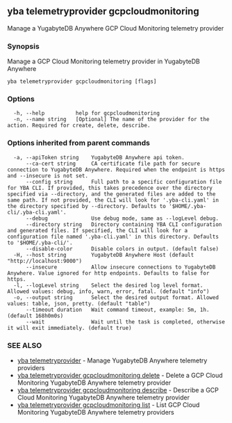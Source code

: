 ## yba telemetryprovider gcpcloudmonitoring

Manage a YugabyteDB Anywhere GCP Cloud Monitoring telemetry provider

### Synopsis

Manage a GCP Cloud Monitoring telemetry provider in YugabyteDB Anywhere

```
yba telemetryprovider gcpcloudmonitoring [flags]
```

### Options

```
  -h, --help          help for gcpcloudmonitoring
  -n, --name string   [Optional] The name of the provider for the action. Required for create, delete, describe.
```

### Options inherited from parent commands

```
  -a, --apiToken string    YugabyteDB Anywhere api token.
      --ca-cert string     CA certificate file path for secure connection to YugabyteDB Anywhere. Required when the endpoint is https and --insecure is not set.
      --config string      Full path to a specific configuration file for YBA CLI. If provided, this takes precedence over the directory specified via --directory, and the generated files are added to the same path. If not provided, the CLI will look for '.yba-cli.yaml' in the directory specified by --directory. Defaults to '$HOME/.yba-cli/.yba-cli.yaml'.
      --debug              Use debug mode, same as --logLevel debug.
      --directory string   Directory containing YBA CLI configuration and generated files. If specified, the CLI will look for a configuration file named '.yba-cli.yaml' in this directory. Defaults to '$HOME/.yba-cli/'.
      --disable-color      Disable colors in output. (default false)
  -H, --host string        YugabyteDB Anywhere Host (default "http://localhost:9000")
      --insecure           Allow insecure connections to YugabyteDB Anywhere. Value ignored for http endpoints. Defaults to false for https.
  -l, --logLevel string    Select the desired log level format. Allowed values: debug, info, warn, error, fatal. (default "info")
  -o, --output string      Select the desired output format. Allowed values: table, json, pretty. (default "table")
      --timeout duration   Wait command timeout, example: 5m, 1h. (default 168h0m0s)
      --wait               Wait until the task is completed, otherwise it will exit immediately. (default true)
```

### SEE ALSO

* [yba telemetryprovider](yba_telemetryprovider.md)	 - Manage YugabyteDB Anywhere telemetry providers
* [yba telemetryprovider gcpcloudmonitoring delete](yba_telemetryprovider_gcpcloudmonitoring_delete.md)	 - Delete a GCP Cloud Monitoring YugabyteDB Anywhere telemetry provider
* [yba telemetryprovider gcpcloudmonitoring describe](yba_telemetryprovider_gcpcloudmonitoring_describe.md)	 - Describe a GCP Cloud Monitoring YugabyteDB Anywhere telemetry provider
* [yba telemetryprovider gcpcloudmonitoring list](yba_telemetryprovider_gcpcloudmonitoring_list.md)	 - List GCP Cloud Monitoring YugabyteDB Anywhere telemetry providers

